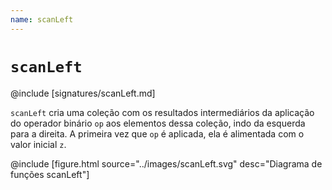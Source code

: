 ```yaml
---
name: scanLeft
---
```


# `scanLeft`

@include [signatures/scanLeft.md]

`scanLeft` cria uma coleção com os resultados intermediários da aplicação do operador binário `op` aos elementos dessa coleção, indo da esquerda para a direita.
A primeira vez que `op` é aplicada, ela é alimentada com o valor inicial `z`.

@include [figure.html source="../images/scanLeft.svg" desc="Diagrama de funções scanLeft"]
